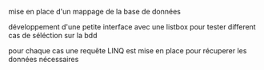 mise en place d'un mappage de la base de données

développement d'une petite interface avec une listbox pour tester different cas de séléction sur la bdd

pour chaque cas une requête LINQ est mise en place pour récuperer les données nécessaires

